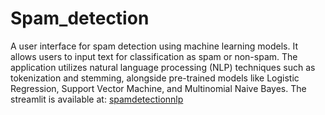 # Spam_detection
A user interface for spam detection using machine learning models. It allows users to input text for classification as spam or non-spam. The application utilizes natural language processing (NLP) techniques such as tokenization and stemming, alongside pre-trained models like Logistic Regression, Support Vector Machine, and Multinomial Naive Bayes.
The streamlit is available at: [spamdetectionnlp](spamdetectionnlp.streamlit.app)
